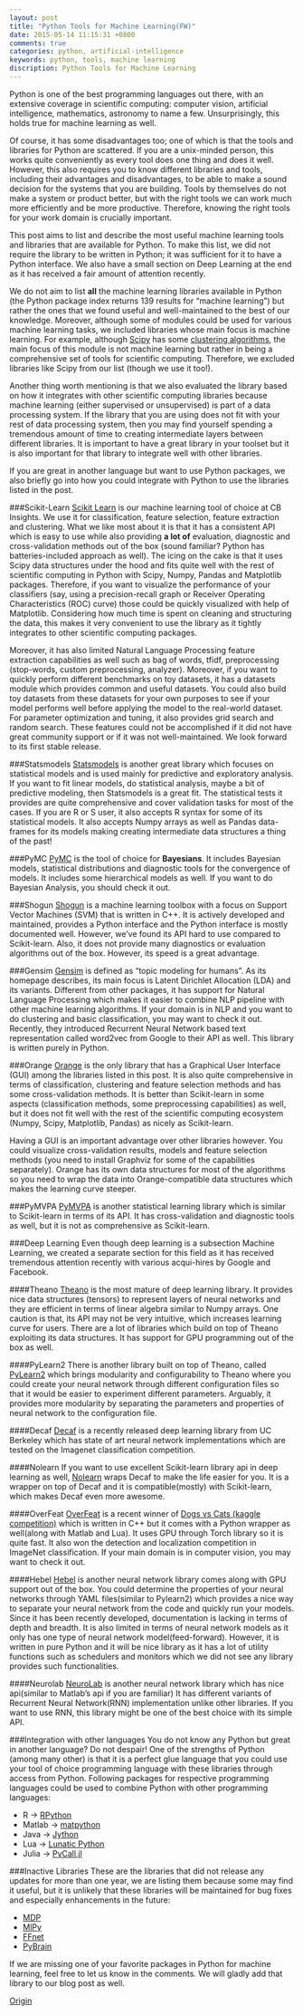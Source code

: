 ```yaml
---
layout: post
title: "Python Tools for Machine Learning(FW)"
date: 2015-05-14 11:15:31 +0800
comments: true
categories: python, artificial-intelligence
keywords: python, tools, machine learning
discription: Python Tools for Machine Learning
---
```

Python is one of the best programming languages out there, with an extensive coverage in scientific computing: computer vision, artificial intelligence, mathematics, astronomy to name a few. Unsurprisingly, this holds true for machine learning as well.

Of course, it has some disadvantages too; one of which is that the tools and libraries for Python are scattered. If you are a unix-minded person, this works quite conveniently as every tool does one thing and does it well. However, this also requires you to know different libraries and tools, including their advantages and disadvantages, to be able to make a sound decision for the systems that you are building. Tools by themselves do not make a system or product better, but with the right tools we can work much more efficiently and be more productive. Therefore, knowing the right tools for your work domain is crucially important.<!--more-->

This post aims to list and describe the most useful machine learning tools and libraries that are available for Python. To make this list, we did not require the library to be written in Python; it was sufficient for it to have a Python interface. We also have a small section on Deep Learning at the end as it has received a fair amount of attention recently.

We do not aim to list **all** the machine learning libraries available in Python (the Python package index returns 139 results for “machine learning”) but rather the ones that we found useful and well-maintained to the best of our knowledge. Moreover, although some of modules could be used for various machine learning tasks, we included libraries whose main focus is machine learning. For example, although [Scipy](http://docs.scipy.org/doc/scipy/reference/index.html) has some [clustering algorithms](http://docs.scipy.org/doc/scipy/reference/cluster.vq.html#module-scipy.cluster.vq), the main focus of this module is not machine learning but rather in being a comprehensive set of tools for scientific computing. Therefore, we excluded libraries like Scipy from our list (though we use it too!).

Another thing worth mentioning is that we also evaluated the library based on how it integrates with other scientific computing libraries because machine learning (either supervised or unsupervised) is part of a data processing system. If the library that you are using does not fit with your rest of data processing system, then you may find yourself spending a tremendous amount of time to creating intermediate layers between different libraries. It is important to have a great library in your toolset but it is also important for that library to integrate well with other libraries.

If you are great in another language but want to use Python packages, we also briefly go into how you could integrate with Python to use the libraries listed in the post.

###Scikit-Learn
[Scikit Learn](http://scikit-learn.org/stable/) is our machine learning tool of choice at CB Insights. We use it for classification, feature selection, feature extraction and clustering. What we like most about it is that it has a consistent API which is easy to use while also providing **a lot of** evaluation, diagnostic and cross-validation methods out of the box (sound familiar? Python has batteries-included approach as well). The icing on the cake is that it uses Scipy data structures under the hood and fits quite well with the rest of scientific computing in Python with Scipy, Numpy, Pandas and Matplotlib packages. Therefore, if you want to visualize the performance of your classifiers (say, using a precision-recall graph or Receiver Operating Characteristics (ROC) curve) those could be quickly visualized with help of Matplotlib. Considering how much time is spent on cleaning and structuring the data, this makes it very convenient to use the library as it tightly integrates to other scientific computing packages.

Moreover, it has also limited Natural Language Processing feature extraction capabilities as well such as bag of words, tfidf, preprocessing (stop-words, custom preprocessing, analyzer). Moreover, if you want to quickly perform different benchmarks on toy datasets, it has a datasets module which provides common and useful datasets. You could also build toy datasets from these datasets for your own purposes to see if your model performs well before applying the model to the real-world dataset. For parameter optimization and tuning, it also provides grid search and random search. These features could not be accomplished if it did not have great community support or if it was not well-maintained. We look forward to its first stable release.

###Statsmodels
[Statsmodels](http://statsmodels.sourceforge.net/) is another great library which focuses on statistical models and is used mainly for predictive and exploratory analysis. If you want to fit linear models, do statistical analysis, maybe a bit of predictive modeling, then Statsmodels is a great fit. The statistical tests it provides are quite comprehensive and cover validation tasks for most of the cases. If you are R or S user, it also accepts R syntax for some of its statistical models. It also accepts Numpy arrays as well as Pandas data-frames for its models making creating intermediate data structures a thing of the past!

###PyMC
[PyMC](http://pymc-devs.github.io/pymc/) is the tool of choice for **Bayesians**. It includes Bayesian models, statistical distributions and diagnostic tools for the convergence of models. It includes some hierarchical models as well. If you want to do Bayesian Analysis, you should check it out.

###Shogun
[Shogun](http://www.shogun-toolbox.org/page/home/) is a machine learning toolbox with a focus on Support Vector Machines (SVM) that is written in C++. It is actively developed and maintained, provides a Python interface and the Python interface is mostly documented well. However, we’ve found its API hard to use compared to Scikit-learn. Also, it does not provide many diagnostics or evaluation algorithms out of the box. However, its speed is a great advantage.

###Gensim
[Gensim](http://radimrehurek.com/gensim/) is defined as “topic modeling for humans”. As its homepage describes, its main focus is Latent Dirichlet Allocation (LDA) and its variants. Different from other packages, it has support for Natural Language Processing which makes it easier to combine NLP pipeline with other machine learning algorithms. If your domain is in NLP and you want to do clustering and basic classification, you may want to check it out. Recently, they introduced Recurrent Neural Network based text representation called word2vec from Google to their API as well. This library is written purely in Python.

###Orange
[Orange](http://orange.biolab.si/) is the only library that has a Graphical User Interface (GUI) among the libraries listed in this post. It is also quite comprehensive in terms of classification, clustering and feature selection methods and has some cross-validation methods. It is better than Scikit-learn in some aspects (classification methods, some preprocessing capabilities) as well, but it does not fit well with the rest of the scientific computing ecosystem (Numpy, Scipy, Matplotlib, Pandas) as nicely as Scikit-learn.

Having a GUI is an important advantage over other libraries however. You could visualize cross-validation results, models and feature selection methods (you need to install Graphviz for some of the capabilities separately). Orange has its own data structures for most of the algorithms so you need to wrap the data into Orange-compatible data structures which makes the learning curve steeper.

###PyMVPA
[PyMVPA](http://www.pymvpa.org/index.html) is another statistical learning library which is similar to Scikit-learn in terms of its API. It has cross-validation and diagnostic tools as well, but it is not as comprehensive as Scikit-learn.

###Deep Learning
Even though deep learning is a subsection Machine Learning, we created a separate section for this field as it has received tremendous attention recently with various acqui-hires by Google and Facebook.

####Theano
[Theano](http://deeplearning.net/software/theano/) is the most mature of deep learning library. It provides nice data structures (tensors) to represent layers of neural networks and they are efficient in terms of linear algebra similar to Numpy arrays. One caution is that, its API may not be very intuitive, which increases learning curve for users. There are a lot of libraries which build on top of Theano exploiting its data structures. It has support for GPU programming out of the box as well.

####PyLearn2
There is another library built on top of Theano, called [PyLearn2](http://deeplearning.net/software/pylearn2/) which brings modularity and configurability to Theano where you could create your neural network through different configuration files so that it would be easier to experiment different parameters. Arguably, it provides more modularity by separating the parameters and properties of neural network to the configuration file.

####Decaf
[Decaf](http://caffe.berkeleyvision.org/) is a recently released deep learning library from UC Berkeley which has state of art neural network implementations which are tested on the Imagenet classification competition.

####Nolearn
If you want to use excellent Scikit-learn library api in deep learning as well, [Nolearn](http://packages.python.org/nolearn/) wraps Decaf to make the life easier for you. It is a wrapper on top of Decaf and it is compatible(mostly) with Scikit-learn, which makes Decaf even more awesome.

####OverFeat
[OverFeat](https://github.com/sermanet/OverFeat) is a recent winner of [Dogs vs Cats (kaggle competition)](https://plus.google.com/+PierreSermanet/posts/GxZHEH9ynoj) which is written in C++ but it comes with a Python wrapper as well(along with Matlab and Lua). It uses GPU through Torch library so it is quite fast. It also won the detection and localization competition in ImageNet classification. If your main domain is in computer vision, you may want to check it out.

####Hebel
[Hebel](https://github.com/hannes-brt/hebel) is another neural network library comes along with GPU support out of the box. You could determine the properties of your neural networks through YAML files(similar to Pylearn2) which provides a nice way to separate your neural network from the code and quickly run your models. Since it has been recently developed, documentation is lacking in terms of depth and breadth. It is also limited in terms of neural network models as it only has one type of neural network model(feed-forward). However, it is written in pure Python and it will be nice library as it has a lot of utility functions such as schedulers and monitors which we did not see any library provides such functionalities.

####Neurolab
[NeuroLab](https://code.google.com/p/neurolab/) is another neural network library which has nice api(similar to Matlab’s api if you are familiar) It has different variants of Recurrent Neural Network(RNN) implementation unlike other libraries. If you want to use RNN, this library might be one of the best choice with its simple API.

###Integration with other languages
You do not know any Python but great in another language? Do not despair! One of the strengths of Python (among many other) is that it is a perfect glue language that you could use your tool of choice programming language with these libraries through access from Python. Following packages for respective programming languages could be used to combine Python with other programming languages:

+ R -> [RPython](http://rpython.r-forge.r-project.org/)
+ Matlab -> [matpython](http://algoholic.eu/matpy/)
+ Java -> [Jython](http://www.jython.org/jythonbook/en/1.0/JythonAndJavaIntegration.html)
+ Lua -> [Lunatic Python](http://labix.org/lunatic-python)
+ Julia -> [PyCall.jl](https://github.com/stevengj/PyCall.jl)

###Inactive Libraries
These are the libraries that did not release any updates for more than one year, we are listing them because some may find it useful, but it is unlikely that these libraries will be maintained for bug fixes and especially enhancements in the future:

+ [MDP](https://github.com/mdp-toolkit/mdp-toolkit)
+ [MlPy](http://mlpy.sourceforge.net/docs/3.5/)
+ [FFnet](http://ffnet.sourceforge.net/)
+ [PyBrain](http://pybrain.org/)

If we are missing one of your favorite packages in Python for machine learning, feel free to let us know in the comments. We will gladly add that library to our blog post as well.

[Origin](https://www.cbinsights.com/blog/python-tools-machine-learning/)